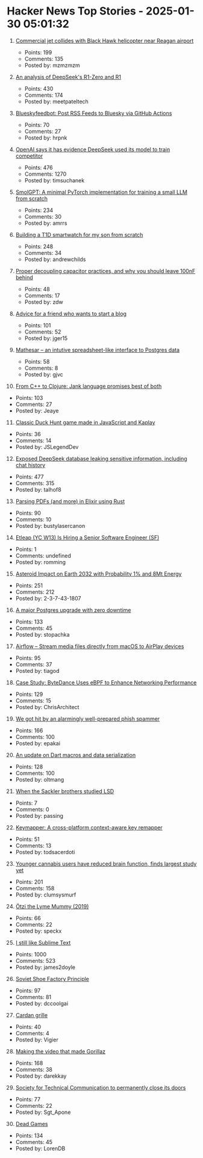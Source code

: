 # Hacker News Top Stories - 2025-01-30 05:01:32

1. [Commercial jet collides with Black Hawk helicopter near Reagan airport](https://www.mediaite.com/news/breaking-commercial-jet-collides-with-police-chopper-near-reagan-airport/)
   - Points: 199
   - Comments: 135
   - Posted by: mzmzmzm

2. [An analysis of DeepSeek's R1-Zero and R1](https://arcprize.org/blog/r1-zero-r1-results-analysis)
   - Points: 430
   - Comments: 174
   - Posted by: meetpateltech

3. [Blueskyfeedbot: Post RSS Feeds to Bluesky via GitHub Actions](https://github.com/marketplace/actions/feed-to-bluesky)
   - Points: 70
   - Comments: 27
   - Posted by: hrpnk

4. [OpenAI says it has evidence DeepSeek used its model to train competitor](https://www.ft.com/content/a0dfedd1-5255-4fa9-8ccc-1fe01de87ea6)
   - Points: 476
   - Comments: 1270
   - Posted by: timsuchanek

5. [SmolGPT: A minimal PyTorch implementation for training a small LLM from scratch](https://github.com/Om-Alve/smolGPT)
   - Points: 234
   - Comments: 30
   - Posted by: amrrs

6. [Building a T1D smartwatch for my son from scratch](https://andrewchilds.com/posts/building-a-t1d-smartwatch-from-scratch)
   - Points: 248
   - Comments: 34
   - Posted by: andrewchilds

7. [Proper decoupling capacitor practices, and why you should leave 100nF behind](https://codeinsecurity.wordpress.com/2025/01/25/proper-decoupling-practices-and-why-you-should-leave-100nf-behind/)
   - Points: 48
   - Comments: 17
   - Posted by: zdw

8. [Advice for a friend who wants to start a blog](https://www.henrikkarlsson.xyz/p/start-a-blog)
   - Points: 101
   - Comments: 52
   - Posted by: jger15

9. [Mathesar – an intutive spreadsheet-like interface to Postgres data](https://github.com/mathesar-foundation/mathesar)
   - Points: 58
   - Comments: 8
   - Posted by: gjvc

10. [From C++ to Clojure: Jank language promises best of both](https://thenewstack.io/from-c-to-clojure-new-language-promises-best-of-both/)
   - Points: 103
   - Comments: 27
   - Posted by: Jeaye

11. [Classic Duck Hunt game made in JavaScript and Kaplay](https://jslegend.itch.io/duck-hunter)
   - Points: 36
   - Comments: 14
   - Posted by: JSLegendDev

12. [Exposed DeepSeek database leaking sensitive information, including chat history](https://www.wiz.io/blog/wiz-research-uncovers-exposed-deepseek-database-leak)
   - Points: 477
   - Comments: 315
   - Posted by: talhof8

13. [Parsing PDFs (and more) in Elixir using Rust](https://www.chriis.dev/opinion/parsing-pdfs-in-elixir-using-rust)
   - Points: 90
   - Comments: 10
   - Posted by: bustylasercanon

14. [Etleap (YC W13) Is Hiring a Senior Software Engineer (SF)](undefined)
   - Points: 1
   - Comments: undefined
   - Posted by: romming

15. [Asteroid Impact on Earth 2032 with Probability 1% and 8Mt Energy](https://cneos.jpl.nasa.gov/sentry/details.html#?des=2024%20YR4)
   - Points: 251
   - Comments: 212
   - Posted by: 2-3-7-43-1807

16. [A major Postgres upgrade with zero downtime](https://www.instantdb.com/essays/pg_upgrade)
   - Points: 133
   - Comments: 45
   - Posted by: stopachka

17. [Airflow – Stream media files directly from macOS to AirPlay devices](https://airflow.app/)
   - Points: 95
   - Comments: 37
   - Posted by: tiagod

18. [Case Study: ByteDance Uses eBPF to Enhance Networking Performance](https://ebpf.foundation/case-study-bytedance-uses-ebpf-to-enhance-networking-performance/)
   - Points: 129
   - Comments: 15
   - Posted by: ChrisArchitect

19. [We got hit by an alarmingly well-prepared phish spammer](https://utcc.utoronto.ca/~cks/space/blog/spam/WellPreparedPhishSpammer)
   - Points: 166
   - Comments: 100
   - Posted by: epakai

20. [An update on Dart macros and data serialization](https://medium.com/dartlang/an-update-on-dart-macros-data-serialization-06d3037d4f12)
   - Points: 128
   - Comments: 100
   - Posted by: oltmang

21. [When the Sackler brothers studied LSD](https://resobscura.substack.com/p/when-the-sackler-brothers-studied)
   - Points: 7
   - Comments: 0
   - Posted by: passing

22. [Keymapper: A cross-platform context-aware key remapper](https://github.com/houmain/keymapper)
   - Points: 51
   - Comments: 13
   - Posted by: todsacerdoti

23. [Younger cannabis users have reduced brain function, finds largest study yet](https://newatlas.com/brain/young-adult-cannabis-brain-function/)
   - Points: 201
   - Comments: 158
   - Posted by: clumsysmurf

24. [Ötzi the Lyme Mummy (2019)](https://vetmed.illinois.edu/i-tick/2019/08/09/iceman-lyme-mummy-tattle-the-tick-blog/)
   - Points: 66
   - Comments: 22
   - Posted by: speckx

25. [I still like Sublime Text](https://ohdoylerules.com/workflows/why-i-still-like-sublime-text-in-2025/)
   - Points: 1000
   - Comments: 523
   - Posted by: james2doyle

26. [Soviet Shoe Factory Principle](https://wiki.c2.com/?SovietShoeFactoryPrinciple)
   - Points: 97
   - Comments: 81
   - Posted by: dccoolgai

27. [Cardan grille](https://en.wikipedia.org/wiki/Cardan_grille)
   - Points: 40
   - Comments: 4
   - Posted by: Vigier

28. [Making the video that made Gorillaz](https://animationobsessive.substack.com/p/making-the-video-that-made-gorillaz)
   - Points: 168
   - Comments: 38
   - Posted by: darekkay

29. [Society for Technical Communication to permanently close its doors](https://www.stc.org/)
   - Points: 77
   - Comments: 22
   - Posted by: Sgt_Apone

30. [Dead Games](https://garry.net/posts/dead-games)
   - Points: 134
   - Comments: 45
   - Posted by: LorenDB


